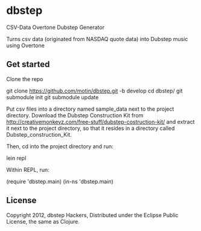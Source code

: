 # dbstep

CSV-Data Overtone Dubstep Generator

Turns csv data (originated from NASDAQ quote data) into Dubstep music using Overtone

## Get started

Clone the repo

git clone https://github.com/motin/dbstep.git -b develop
cd dbstep/
git submodule init
git submodule update

Put csv files into a directory named sample_data next to the project directory. 
Download the Dubstep Construction Kit from http://creativemonkeyz.com/free-stuff/dubstep-costruction-kit/ and extract it next to the project directory, so that it resides in a directory called Dubstep_construction_Kit.

Then, cd into the project directory and run:

lein repl

Within REPL, run:

(require 'dbstep.main)
(in-ns 'dbstep.main)

## License

Copyright 2012, dbstep Hackers, Distributed under the Eclipse Public License, the same as Clojure.
